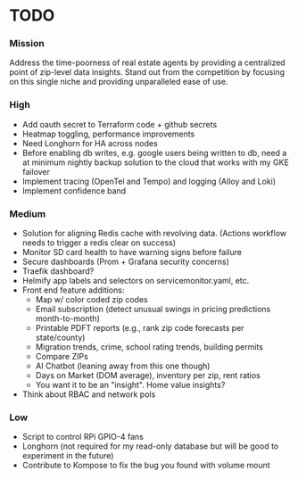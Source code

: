 # TODO

### Mission
Address the time-poorness of real estate agents by providing a centralized point of zip-level data insights. Stand out from the competition by focusing on this single niche and providing unparalleled ease of use. 

### High 
- Add oauth secret to Terraform code + github secrets
- Heatmap toggling, performance improvements
- Need Longhorn for HA across nodes
- Before enabling db writes, e.g. google users being written to db, need a at minimum nightly backup solution to the cloud that works with my GKE failover
- Implement tracing (OpenTel and Tempo) and logging (Alloy and Loki)
- Implement confidence band

### Medium
- Solution for aligning Redis cache with revolving data. (Actions workflow needs to trigger a redis clear on success)
- Monitor SD card health to have warning signs before failure
- Secure dashboards (Prom + Grafana security concerns)
- Traefik dashboard?
- Helmify app labels and selectors on servicemonitor.yaml, etc. 
- Front end feature additions:
	- Map w/ color coded zip codes
	- Email subscription (detect unusual swings in pricing predictions month-to-month)
	- Printable PDFT reports (e.g., rank zip code forecasts per state/county)
	- Migration trends, crime, school rating trends, building permits
	- Compare ZIPs 
	- AI Chatbot (leaning away from this one though)
	- Days on Market (DOM average), inventory per zip, rent ratios
	- You want it to be an "insight". Home value insights? 
- Think about RBAC and network pols

### Low
- Script to control RPi GPIO-4 fans
- Longhorn (not required for my read-only database but will be good to experiment in the future)
- Contribute to Kompose to fix the bug you found with volume mount

